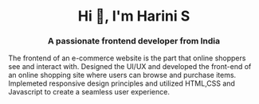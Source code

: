 <h1 align="center">Hi 👋, I'm Harini S</h1>
<h3 align="center">A passionate frontend developer from India</h3>
<p> The frontend of an e-commerce website is the part that online shoppers see and interact with. Designed the UI/UX and developed the front-end of an online shopping site where users can browse and purchase items. Implemeted responsive design principles and utilized HTML,CSS and Javascript to create a seamless user experience.</p>
